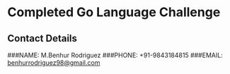 # Completed Go Language Challenge

## Contact Details 
  ###NAME: M.Benhur Rodriguez
  ###PHONE: +91-9843184815
  ###EMAIL: benhurrodriguez98@gmail.com
